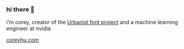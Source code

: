 ### hi there 👋

i'm corey, creator of the [Urbanist font project](https://github.com/coreyhu/Urbanist) and a machine learning engineer at nvidia 

[coreyhu.com](https://www.coreyhu.com/)
